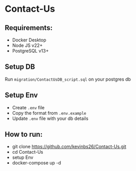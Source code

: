 # Contact-Us

## Requirements:
- Docker Desktop
- Node JS v22+
- PostgreSQL v13+

## Setup DB
Run `migration/ContactUsDB_script.sql` on your postgres db

## Setup Env
- Create `.env` file
- Copy the format from `.env.example`
- Update `.env` file with your db details

## How to run:
- git clone https://github.com/kevinbs26/Contact-Us.git
- cd Contact-Us
- setup Env
- docker-compose up -d
